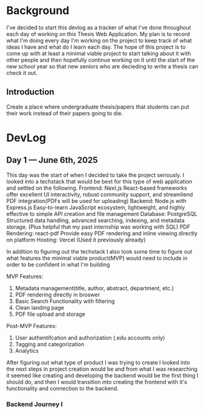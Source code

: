# Background
I've decided to start this devlog as a tracker of what I've done throughout each day of working on this Thesis Web Application. My plan is to record what I'm doing every day I'm working on the project to keep track of what ideas I have and what do I learn each day. The hope of this project is to come up with at least a minimal viable project to start talking about it with other people and then hopefully continue working on it until the start of the new school year so that new seniors who are decieding to write a thesis can check it out.

## Introduction
Create a place where undergraduate thesis/papers that students can put their work instead of their papers going to die.

# DevLog
## Day 1 — June 6th, 2025
This day was the start of when I decided to take the project seriously. I looked into a techstack that would be best for this type of web application and settled on the following.
    Frontend: Next.js
    React-based frameworks offer excellent UI interactivity, robust community support, and streamliend PDF integration(PDFs will be used for uploading)
    Backend: Node.js with Express.js
    Easy-to-learn JavaScript ecosystem, lightweight, and highly effective to simple API creation and file management
    Database: PostgreSQL
    Structured data handling, advanced searching, indexing, and metadata storage. (Plus helpful that my past internship was working with SQL)
    PDF Rendering: react-pdf
    Provide easy PDF rendering and inline viewing directly on platform
    Hosting: Vercel
    (Used it previously already)

In addition to figuring out the techstack I also took some time to figure out what features the minimal viable product(MVP) would need to include in order to be confident in what I'm building

MVP Features:
1. Metadata management(title, author, abstract, department, etc.)
2. PDF rendering directly in broswer
3. Basic Search Functionality with filtering
4. Clean landing page
5. PDF file upload and storage

Post-MVP Features:
1. User authentifcation and authorization (.edu accounts only)
2. Tagging and categorization
3. Analytics

After figuring out what type of product I was trying to create I looked into the next steps in project creation would be and from what I was researching it seemed like creating and developing the backend would be the first thing I should do, and then I would transition into creating the frontend with it's functionality and connection to the backend.

### Backend Journey I
